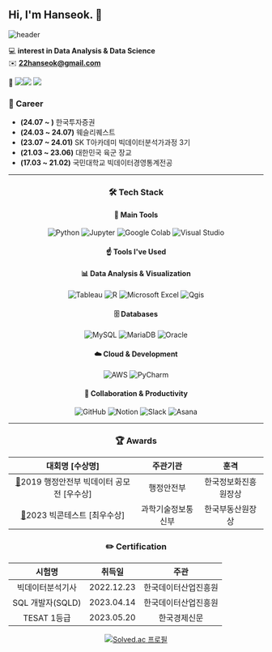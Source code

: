 ## Hi, I'm Hanseok. :wave:  
![header](https://capsule-render.vercel.app/api?type=rect&color=gradient&height=1)  

💻 **interest in Data Analysis & Data Science** <br/>
✉️ **22hanseok@gmail.com** <br/>

🔗 <a href="https://blog.naver.com/2hannseok"><img src="https://img.shields.io/badge/Naver-03C75A?style=flat-square&logo=Naver&logoColor=white"/><a href="https://blog.naver.com/2hannseok"><img src="https://img.shields.io/badge/Blog-03C75A?style=flat-square&logo=Blog&logoColor=white"/></a> <a href="https://www.linkedin.com/in/%ED%95%9C%EC%84%9D-%EC%9D%B4-641689296/"><img src="https://img.shields.io/badge/LinkedIn-0A66C2?style=flat-square&logo=LinkedIn&logoColor=white"/></a>


### 🏢 Career  
- **(24.07 ~      )** 한국투자증권
- **(24.03 ~ 24.07)** 웨슬리퀘스트  
- **(23.07 ~ 24.01)** SK T아카데미 빅데이터분석가과정 3기  
- **(21.03 ~ 23.06)** 대한민국 육군 장교  
- **(17.03 ~ 21.02)** 국민대학교 빅데이터경영통계전공
 
---

<div align="center"> 
   
### 🛠️ Tech Stack  

#### 💪 Main Tools  
![Python](https://img.shields.io/badge/Python-3776AB?style=for-the-badge&logo=Python&logoColor=white)  ![Jupyter](https://img.shields.io/badge/Jupyter-F37626?style=for-the-badge&logo=Jupyter&logoColor=white)  ![Google Colab](https://img.shields.io/badge/GoogleColab-F9AB00?style=for-the-badge&logo=GoogleColab&logoColor=white)  ![Visual Studio](https://img.shields.io/badge/VisualStudio-5C2D91?style=for-the-badge&logo=VisualStudio&logoColor=white)  



#### ☝️ Tools I've Used  
#### 📊 Data Analysis & Visualization  
![Tableau](https://img.shields.io/badge/Tableau-E97627?style=for-the-badge&logo=Tableau&logoColor=white)  ![R](https://img.shields.io/badge/R-276DC3?style=for-the-badge&logo=R&logoColor=white)  ![Microsoft Excel](https://img.shields.io/badge/MicrosoftExcel-217346?style=for-the-badge&logo=Microsoft%20Excel&logoColor=white)  ![Qgis](https://img.shields.io/badge/Qgis-589632?style=for-the-badge&logo=Qgis&logoColor=white)  

#### 🗄️ Databases  
![MySQL](https://img.shields.io/badge/MySQL-4479A1?style=for-the-badge&logo=MySQL&logoColor=white)  ![MariaDB](https://img.shields.io/badge/MariaDB-003545?style=for-the-badge&logo=MariaDB&logoColor=white)  ![Oracle](https://img.shields.io/badge/Oracle-F80000?style=for-the-badge&logo=Oracle&logoColor=white)  

#### ☁️ Cloud & Development  
![AWS](https://img.shields.io/badge/AmazonAWS-232F3E?style=for-the-badge&logo=AmazonAWS&logoColor=white)  ![PyCharm](https://img.shields.io/badge/Pycharm-000000?style=for-the-badge&logo=Pycharm&logoColor=white)  

#### 💼 Collaboration & Productivity  
![GitHub](https://img.shields.io/badge/Github-181717?style=for-the-badge&logo=Github&logoColor=white)  ![Notion](https://img.shields.io/badge/Notion-000000?style=for-the-badge&logo=Notion&logoColor=white)  ![Slack](https://img.shields.io/badge/Slack-4A154B?style=for-the-badge&logo=Slack&logoColor=white)  ![Asana](https://img.shields.io/badge/Asana-273347?style=for-the-badge&logo=Asana&logoColor=white)  

</div>  

---

<div align="center"> 

### 🏆 Awards  
| 대회명 [수상명] | 주관기관 | 훈격 |  
| :------: | :------: | :------:  |  
| [📎](https://github.com/Lee-han-seok/Data-Competition/blob/main/%E2%98%85%5B19.08%5D%20%ED%96%89%EC%A0%95%EC%95%88%EC%A0%84%EB%B6%80%20%EB%B9%85%EB%8D%B0%EC%9D%B4%ED%84%B0%20%EB%B6%84%EC%84%9D%20%EA%B3%B5%EB%AA%A8%EC%A0%84/i-Space%20%EC%9E%85%EC%A7%80%EC%84%A0%EC%A0%95_%EB%8B%A4%EC%96%91%ED%95%9C%20%EC%97%B0%EB%A0%B9%EB%8C%80%EA%B0%80%20%EC%9D%B4%EC%9A%A9%EA%B0%80%EB%8A%A5%ED%95%9C%20%EB%AC%B4%EB%8D%94%EC%9C%84%20%EC%89%BC%ED%84%B0(SMG).pdf)2019 행정안전부 빅데이터 공모전 [우수상] | 행정안전부 | 한국정보화진흥원장상 |  
| [📎](https://github.com/Lee-han-seok/Data-Competition/blob/main/%E2%98%85%5B23.12%5D%20%EB%B9%85%EC%BD%98%ED%85%8C%EC%8A%A4%ED%8A%B8%20%ED%94%8C%EB%9E%AB%ED%8F%BC%ED%99%9C%EC%9A%A9%EB%B6%84%EC%95%BC%20%EC%A7%80%EC%A0%95%EC%A3%BC%EC%A0%9C%EB%A6%AC%EA%B7%B8(%EB%B6%80%EB%8F%99%EC%82%B0)/%EC%9A%B0%EB%A6%AC4Lee_%EC%B5%9C%EC%A2%85%EB%B0%9C%ED%91%9C%EC%9E%90%EB%A3%8C.pdf)2023 빅콘테스트 [최우수상] | 과학기술정보통신부 | 한국부동산원장상 |  


### ✏️ Certification  
| 시험명 | 취득일 | 주관 |  
| :------: | :------: | :------: |  
| 빅데이터분석기사 | 2022.12.23 | 한국데이터산업진흥원 |  
| SQL 개발자(SQLD) | 2023.04.14 | 한국데이터산업진흥원 |  
| TESAT 1등급 | 2023.05.20 | 한국경제신문 |  


[![Solved.ac 프로필](http://mazassumnida.wtf/api/v2/generate_badge?boj=onestone0311)](https://solved.ac/onestone0311)  
